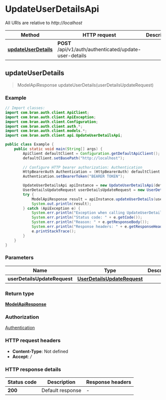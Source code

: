 # UpdateUserDetailsApi

All URIs are relative to *http://localhost*

| Method | HTTP request | Description |
|------------- | ------------- | -------------|
| [**updateUserDetails**](UpdateUserDetailsApi.md#updateUserDetails) | **POST** /api/v1/auth/authenticated/update-user-details |  |



## updateUserDetails

> ModelApiResponse updateUserDetails(userDetailsUpdateRequest)



### Example

```java
// Import classes:
import com.bran.auth.client.ApiClient;
import com.bran.auth.client.ApiException;
import com.bran.auth.client.Configuration;
import com.bran.auth.client.auth.*;
import com.bran.auth.client.models.*;
import com.bran.auth.client.api.UpdateUserDetailsApi;

public class Example {
    public static void main(String[] args) {
        ApiClient defaultClient = Configuration.getDefaultApiClient();
        defaultClient.setBasePath("http://localhost");
        
        // Configure HTTP bearer authorization: Authentication
        HttpBearerAuth Authentication = (HttpBearerAuth) defaultClient.getAuthentication("Authentication");
        Authentication.setBearerToken("BEARER TOKEN");

        UpdateUserDetailsApi apiInstance = new UpdateUserDetailsApi(defaultClient);
        UserDetailsUpdateRequest userDetailsUpdateRequest = new UserDetailsUpdateRequest(); // UserDetailsUpdateRequest | 
        try {
            ModelApiResponse result = apiInstance.updateUserDetails(userDetailsUpdateRequest);
            System.out.println(result);
        } catch (ApiException e) {
            System.err.println("Exception when calling UpdateUserDetailsApi#updateUserDetails");
            System.err.println("Status code: " + e.getCode());
            System.err.println("Reason: " + e.getResponseBody());
            System.err.println("Response headers: " + e.getResponseHeaders());
            e.printStackTrace();
        }
    }
}
```

### Parameters


| Name | Type | Description  | Notes |
|------------- | ------------- | ------------- | -------------|
| **userDetailsUpdateRequest** | [**UserDetailsUpdateRequest**](UserDetailsUpdateRequest.md)|  | |

### Return type

[**ModelApiResponse**](ModelApiResponse.md)

### Authorization

[Authentication](../README.md#Authentication)

### HTTP request headers

- **Content-Type**: Not defined
- **Accept**: */*


### HTTP response details
| Status code | Description | Response headers |
|-------------|-------------|------------------|
| **200** | Default response |  -  |


